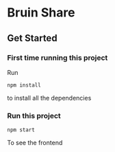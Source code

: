 # Bruin Share

## Get Started

### First time running this project
Run
```
npm install
```
to install all the dependencies


### Run this project
```
npm start
```
To see the frontend
